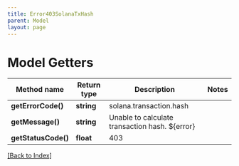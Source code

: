 ```yaml
---
title: Error403SolanaTxHash
parent: Model
layout: page
---
```


# Model Getters

Method name | Return type | Description | Notes
------------ | ------------- | ------------- | -------------
**getErrorCode()** | **string** | solana.transaction.hash |
**getMessage()** | **string** | Unable to calculate transaction hash. ${error} |
**getStatusCode()** | **float** | 403 |

[[Back to Index]](../index.md)
